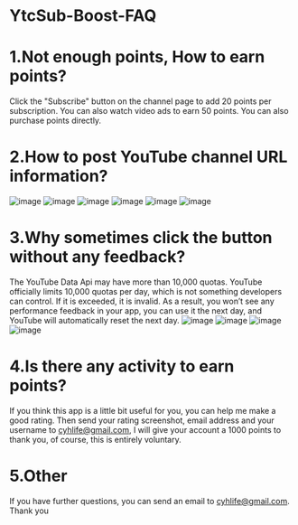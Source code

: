 # YtcSub-Boost-FAQ

# 1.Not enough points, How to earn points?
Click the "Subscribe" button on the channel page to add 20 points per subscription.
You can also watch video ads to earn 50 points.
You can also purchase points directly.

# 2.How to post YouTube channel URL information?
![image](https://github.com/cuiyh/YtcSub-Boost-FAQ/blob/master/01.jpg)
![image](https://github.com/cuiyh/YtcSub-Boost-FAQ/blob/master/02.jpg)
![image](https://github.com/cuiyh/YtcSub-Boost-FAQ/blob/master/03.jpg)
![image](https://github.com/cuiyh/YtcSub-Boost-FAQ/blob/master/04.jpg)
![image](https://github.com/cuiyh/YtcSub-Boost-FAQ/blob/master/05.jpg)
![image](https://github.com/cuiyh/YtcSub-Boost-FAQ/blob/master/06.jpg)

# 3.Why sometimes click the button without any feedback?
The YouTube Data Api may have more than 10,000 quotas. YouTube officially limits 10,000 quotas per day, which is not something developers can control. If it is exceeded, it is invalid. As a result, you won’t see any performance feedback in your app, you can use it the next day, and YouTube will automatically reset the next day.
![image](https://github.com/cuiyh/YtcSub-Boost-FAQ/blob/master/07.jpg)
![image](https://github.com/cuiyh/YtcSub-Boost-FAQ/blob/master/08.jpg)
![image](https://github.com/cuiyh/YtcSub-Boost-FAQ/blob/master/09.jpg)
![image](https://github.com/cuiyh/YtcSub-Boost-FAQ/blob/master/010.jpg)

# 4.Is there any activity to earn points?
If you think this app is a little bit useful for you, you can help me make a good rating. Then send your rating screenshot, email address and your username to cyhlife@gmail.com, I will give your account a 1000 points to thank you, of course, this is entirely voluntary.

# 5.Other
If you have further questions, you can send an email to cyhlife@gmail.com. Thank you
